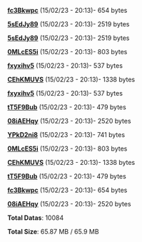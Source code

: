 [**fc3Bkwpc**](/data/fc3Bkwpc.txt) (15/02/23 - 20:13)- 654 bytes

[**5sEdJy89**](/data/5sEdJy89.txt) (15/02/23 - 20:13)- 2519 bytes

[**5sEdJy89**](/data/5sEdJy89.txt) (15/02/23 - 20:13)- 2519 bytes

[**0MLcES5i**](/data/0MLcES5i.txt) (15/02/23 - 20:13)- 803 bytes

[**fxyxihv5**](/data/fxyxihv5.txt) (15/02/23 - 20:13)- 537 bytes

[**CEhKMUVS**](/data/CEhKMUVS.txt) (15/02/23 - 20:13)- 1338 bytes

[**fxyxihv5**](/data/fxyxihv5.txt) (15/02/23 - 20:13)- 537 bytes

[**tT5F9Bub**](/data/tT5F9Bub.txt) (15/02/23 - 20:13)- 479 bytes

[**08iAEHqy**](/data/08iAEHqy.txt) (15/02/23 - 20:13)- 2520 bytes

[**YPkD2ni8**](/data/YPkD2ni8.txt) (15/02/23 - 20:13)- 741 bytes

[**0MLcES5i**](/data/0MLcES5i.txt) (15/02/23 - 20:13)- 803 bytes

[**CEhKMUVS**](/data/CEhKMUVS.txt) (15/02/23 - 20:13)- 1338 bytes

[**tT5F9Bub**](/data/tT5F9Bub.txt) (15/02/23 - 20:13)- 479 bytes

[**fc3Bkwpc**](/data/fc3Bkwpc.txt) (15/02/23 - 20:13)- 654 bytes

[**08iAEHqy**](/data/08iAEHqy.txt) (15/02/23 - 20:13)- 2520 bytes

**Total Datas**: 10084

**Total Size**: 65.87 MB / 65.9 MB